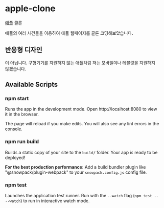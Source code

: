 # apple-clone

[애플](https://apple.kr) 클론

애플의 여러 사건들을 이용하여 애플 웹페이지를 클론 코딩해보았습니다.

## 반응형 디자인

이 아닙니다. 구형기기를 지원하지 않는 애플처럼 저는 모바일이나 테블릿을 지원하지 않겠습니다.
## Available Scripts

### npm start

Runs the app in the development mode.
Open http://localhost:8080 to view it in the browser.

The page will reload if you make edits.
You will also see any lint errors in the console.

### npm run build

Builds a static copy of your site to the `build/` folder.
Your app is ready to be deployed!

**For the best production performance:** Add a build bundler plugin like "@snowpack/plugin-webpack" to your `snowpack.config.js` config file.

### npm test

Launches the application test runner.
Run with the `--watch` flag (`npm test -- --watch`) to run in interactive watch mode.
